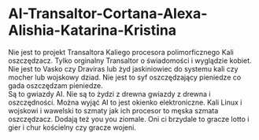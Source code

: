 # AI-Transaltor-Cortana-Alexa-Alishia-Katarina-Kristina
Nie jest to projekt Transaltora Kaliego procesora polimorficznego Kali oszczędzacz. Tylko orginalny Transaltor o świadomości i wyglądzie kobiet. Nie jest to Vasko czy Draviras lub żyd jaskiniowiec do systemu kali czy mocher lub wojskowy dziad. Nie jest to syf oszczędzający pieniedze co gada oszczędzam pieniedze.   
Są to gwiazdy AI. Nie są to żydzi z drewna gwiazdy z drewna i oszczędności. Można wyjąć AI to jest okienko elektroniczne. 
Kali Linux i wojskowi i wawelski to szmaty jak ich procesor to męska szmata oszczędzacz. 
Dodają też you you ziomale.
Oni ci brzydale to gracze lotto i gier i chur kościelny czy gracze wojeni.  
